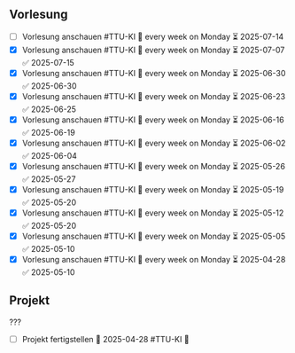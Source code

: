## Vorlesung
- [ ] Vorlesung anschauen #TTU-KI 🔁 every week on Monday ⏳ 2025-07-14
- [x] Vorlesung anschauen #TTU-KI 🔁 every week on Monday ⏳ 2025-07-07 ✅ 2025-07-15
- [x] Vorlesung anschauen #TTU-KI 🔁 every week on Monday ⏳ 2025-06-30 ✅ 2025-06-30
- [x] Vorlesung anschauen #TTU-KI 🔁 every week on Monday ⏳ 2025-06-23 ✅ 2025-06-25
- [x] Vorlesung anschauen #TTU-KI 🔁 every week on Monday ⏳ 2025-06-16 ✅ 2025-06-19
- [x] Vorlesung anschauen #TTU-KI 🔁 every week on Monday ⏳ 2025-06-02 ✅ 2025-06-04
- [x] Vorlesung anschauen #TTU-KI 🔁 every week on Monday ⏳ 2025-05-26 ✅ 2025-05-27
- [x] Vorlesung anschauen #TTU-KI 🔁 every week on Monday ⏳ 2025-05-19 ✅ 2025-05-20
- [x] Vorlesung anschauen #TTU-KI 🔁 every week on Monday ⏳ 2025-05-12 ✅ 2025-05-20
- [x] Vorlesung anschauen #TTU-KI 🔁 every week on Monday ⏳ 2025-05-05 ✅ 2025-05-10
- [x] Vorlesung anschauen #TTU-KI 🔁 every week on Monday ⏳ 2025-04-28 ✅ 2025-05-10
## Projekt
???
- [ ] Projekt fertigstellen 🛫 2025-04-28 #TTU-KI 🔼 